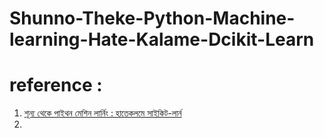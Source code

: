 # Shunno-Theke-Python-Machine-learning-Hate-Kalame-Dcikit-Learn

# reference :
  1. [শূন্য থেকে পাইথন মেশিন লার্নিং : হাতেকলমে সাইকিট-লার্ন](https://raqueeb.gitbook.io/scikit-learn/)
  2. 
